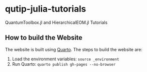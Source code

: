 # qutip-julia-tutorials
QuantumToolbox.jl and HierarchicalEOM.jl Tutorials

## How to build the Website

The website is built using [Quarto](https://quarto.org). The steps to build the website are:

1. Load the environment variables: `source _environment`
2. Run Quarto: `quarto publish gh-pages --no-browser`
